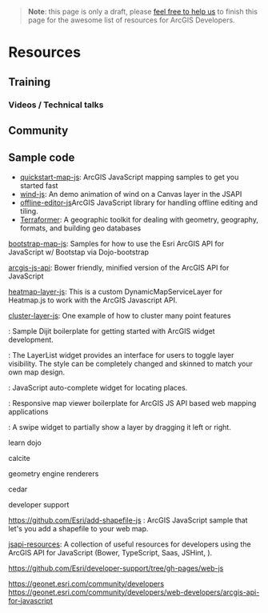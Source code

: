 > **Note**: this page is only a draft, please [feel free to help us](https://github.com/hhkaos/awesome-arcgis#contributions) to finish this page for the awesome list of resources for ArcGIS Developers.

# Resources
## Training
### Videos / Technical talks
## Community
## Sample code
* [quickstart-map-js](https://github.com/Esri/quickstart-map-js): ArcGIS JavaScript mapping samples to get you started fast
* [wind-js](https://github.com/Esri/wind-js): An demo animation of wind on a Canvas layer in the JSAPI
* [offline-editor-js](https://github.com/Esri/offline-editor-js)ArcGIS JavaScript library for handling offline editing and tiling.
* [Terraformer](https://github.com/Esri/Terraformer): A geographic toolkit for dealing with geometry, geography, formats, and building geo databases

[bootstrap-map-js](https://github.com/Esri/dojo-bootstrap-map-js): Samples for how to use the Esri ArcGIS API for JavaScript w/ Bootstap via Dojo-bootstrap


[arcgis-js-api](https://github.com/Esri/arcgis-js-api): Bower friendly, minified version of the ArcGIS API for JavaScript

[heatmap-layer-js](https://github.com/Esri/heatmap-layer-js): This is a custom DynamicMapServiceLayer for Heatmap.js to work with the ArcGIS Javascript API.

[cluster-layer-js](https://github.com/Esri/cluster-layer-js): One example of how to cluster many point features

[](https://github.com/Esri/arcgis-dijit-sample-js): Sample Dijit boilerplate for getting started with ArcGIS widget development.

[](https://github.com/Esri/arcgis-dijit-layer-list): The LayerList widget provides an interface for users to toggle layer visibility. The style can be completely changed and skinned to match your own map design.

[](https://github.com/Esri/arcgis-dijit-geocoder-js): JavaScript auto-complete widget for locating places.

[](https://github.com/Esri/responsive-map-js): Responsive map viewer boilerplate for ArcGIS JS API based web mapping applications

[](https://github.com/Esri/arcgis-dijit-layer-swipe-js): A swipe widget to partially show a layer by dragging it left or right.


learn dojo

calcite

geometry engine
renderers

cedar

developer support

https://github.com/Esri/add-shapefile-js : ArcGIS JavaScript sample that let's you add a shapefile to your web map.

[jsapi-resources](https://github.com/Esri/jsapi-resources): A collection of useful resources for developers using the ArcGIS API for JavaScript (Bower, TypeScript, Saas, JSHint, ).

https://github.com/Esri/developer-support/tree/gh-pages/web-js


https://geonet.esri.com/community/developers
https://geonet.esri.com/community/developers/web-developers/arcgis-api-for-javascript
